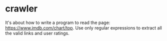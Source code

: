 # crawler
It's about how to write a program to read the page: https://www.imdb.com/chart/top. Use only regular expressions to extract all the valid links and user ratings.
